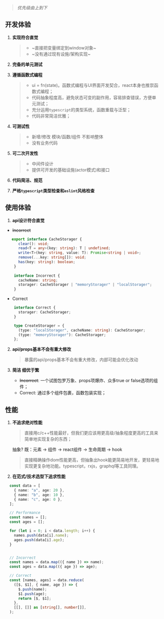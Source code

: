 > *优先级由上到下*


## 开发体验

1. **实现符合直觉**
   >* ~直接把变量绑定到window对象~
   >* ~没有通过现有设施/架构实现~

2. **完备的单元测试**

3. **遵循函数式编程**
   >* ui = fn(state)。函数式编程与UI界面开发契合，react本身也推崇函数式编程；
   >* 代码抽象程度高，避免状态可变的副作用，容易排查错误，方便单元测试；
   >* 充分运用`typescript`的类型系统，函数重载与泛型；
   >* 代码非常简洁优雅；

4. **可测试性**
   >* 新增/修改 模块/函数/组件 不影响整体
   >* 没有业务代码
   
5. **可二次开发性**
   >* 中间件设计
   >* 提供可开发的基础设施(actor模式)和接口

6. **代码简洁、规范**

7. **严格`typescript`类型检查和`eslint`风格检查**


## 使用体验

1. **api设计符合直觉**

* ~~Incorrect~~
```typescript
   export interface CacheStorager {
      clear(): void;
      read<T = any>(key: string): T | undefined;
      write<T>(key: string, value: T): Promise<string | void>;
      remove(...key: string[]): void;
      has(key: string): boolean;
    }
    
    interface Incorrect {
      cacheName: string;
      storager: CacheStorager | "memoryStorager" | "localStorager";
    }
```

* Correct
```typescript
    interface Correct {
      storager: CacheStorager;
    }

    type CreateStorager = {
      (type: "localStorager", cacheName: string): CacheStorager;
      (type: "memoryStorager"): CacheStorager;
    };
```

2. **api/props基本不会有重大修改**
   >暴露的api/props基本不会有重大修改，内部可能会优化改动

3. **简洁 细优于繁**
   - ~~Incorrect~~: 一个试图包罗万象、props项爆炸、众多true or false选项的组件；
   - Correct: 通过多个组件包裹，函数包装实现；

## 性能

1. **不追求绝对性能**
   >直接用c/c++性能最好，但我们更应该用更高级/抽象程度更高的工具来简单地实现复杂的东西；

   抽象?
   既：元素 -> 组件 -> react组件 -> 生命周期 -> hook

   >直接精确操作dom性能更高，但抽象出hook能更简易地开发，更轻易地实现更复杂地功能。typescript，rxjs，graphql等工具同理。

2. **在范式/技术选型下追求性能**

```typescript
  const data = [
    { name: "a", age: 20 },
    { name: "b", age: 10 },
    { name: "c", age: 0 },
  ];

  // Performance
  const names = [];
  const ages = [];

  for (let i = 0; i < data.length; i++) {
    names.push(data[i].name);
    ages.push(data[i].age);
  }


  // Incorrect
  const names = data.map(({ name }) => name);
  const ages = data.map(({ age }) => age);

  // Correct
  const [names, ages] = data.reduce(
    ([$, $1], { name, age }) => {
      $.push(name);
      $1.push(age);
      return [$, $1];
    },
    [[], []] as [string[], number[]],
  );
```
